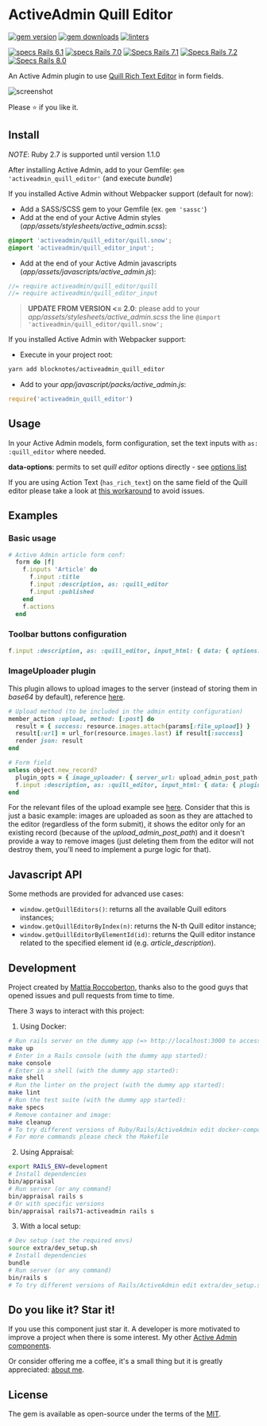 # ActiveAdmin Quill Editor
[![gem version](https://badge.fury.io/rb/activeadmin_quill_editor.svg)](https://badge.fury.io/rb/activeadmin_quill_editor)
[![gem downloads](https://badgen.net/rubygems/dt/activeadmin_quill_editor)](https://rubygems.org/gems/activeadmin_quill_editor)
[![linters](https://github.com/blocknotes/activeadmin_quill_editor/actions/workflows/linters.yml/badge.svg)](https://github.com/blocknotes/activeadmin_quill_editor/actions/workflows/linters.yml)

[![specs Rails 6.1](https://github.com/blocknotes/activeadmin_quill_editor/actions/workflows/specs_rails61.yml/badge.svg)](https://github.com/blocknotes/activeadmin_quill_editor/actions/workflows/specs_rails61.yml)
[![specs Rails 7.0](https://github.com/blocknotes/activeadmin_quill_editor/actions/workflows/specs_rails70.yml/badge.svg)](https://github.com/blocknotes/activeadmin_quill_editor/actions/workflows/specs_rails70.yml)
[![Specs Rails 7.1](https://github.com/blocknotes/activeadmin_quill_editor/actions/workflows/specs_rails71.yml/badge.svg)](https://github.com/blocknotes/activeadmin_quill_editor/actions/workflows/specs_rails71.yml)
[![Specs Rails 7.2](https://github.com/blocknotes/activeadmin_quill_editor/actions/workflows/specs_rails72.yml/badge.svg)](https://github.com/blocknotes/activeadmin_quill_editor/actions/workflows/specs_rails72.yml)
[![Specs Rails 8.0](https://github.com/blocknotes/activeadmin_quill_editor/actions/workflows/specs_rails80.yml/badge.svg)](https://github.com/blocknotes/activeadmin_quill_editor/actions/workflows/specs_rails80.yml)

An Active Admin plugin to use [Quill Rich Text Editor](https://github.com/quilljs/quill) in form fields.

![screenshot](extra/screenshot.png)

Please :star: if you like it.

## Install

_NOTE_: Ruby 2.7 is supported until version 1.1.0

After installing Active Admin, add to your Gemfile: `gem 'activeadmin_quill_editor'` (and execute *bundle*)

If you installed Active Admin without Webpacker support (default for now):

- Add a SASS/SCSS gem to your Gemfile (ex. `gem 'sassc'`)
- Add at the end of your Active Admin styles (_app/assets/stylesheets/active_admin.scss_):
```scss
@import 'activeadmin/quill_editor/quill.snow';
@import 'activeadmin/quill_editor_input';
```
- Add at the end of your Active Admin javascripts (_app/assets/javascripts/active_admin.js_):
```js
//= require activeadmin/quill_editor/quill
//= require activeadmin/quill_editor_input
```

> **UPDATE FROM VERSION <= 2.0**: please add to your _app/assets/stylesheets/active_admin.scss_ the line `@import 'activeadmin/quill_editor/quill.snow';`

If you installed Active Admin with Webpacker support:

- Execute in your project root:
```sh
yarn add blocknotes/activeadmin_quill_editor
```
- Add to your *app/javascript/packs/active_admin.js*:
```js
require('activeadmin_quill_editor')
```

## Usage

In your Active Admin models, form configuration, set the text inputs with `as: :quill_editor` where needed.

**data-options**: permits to set *quill editor* options directly - see [options list](https://quilljs.com/docs/configuration/)

If you are using Action Text (`has_rich_text`) on the same field of the Quill editor please take a look at [this workaround](https://github.com/blocknotes/activeadmin_quill_editor/issues/33#issuecomment-1965996947) to avoid issues.

## Examples

### Basic usage

```ruby
# Active Admin article form conf:
  form do |f|
    f.inputs 'Article' do
      f.input :title
      f.input :description, as: :quill_editor
      f.input :published
    end
    f.actions
  end
```

### Toolbar buttons configuration

```ruby
f.input :description, as: :quill_editor, input_html: { data: { options: { modules: { toolbar: [['bold', 'italic', 'underline'], ['link']] }, placeholder: 'Type something...', theme: 'snow' } } }
```

### ImageUploader plugin

This plugin allows to upload images to the server (instead of storing them in *base64* by default), reference [here](https://github.com/NoelOConnell/quill-image-uploader).

```ruby
# Upload method (to be included in the admin entity configuration)
member_action :upload, method: [:post] do
  result = { success: resource.images.attach(params[:file_upload]) }
  result[:url] = url_for(resource.images.last) if result[:success]
  render json: result
end
```

```ruby
# Form field
unless object.new_record?
  plugin_opts = { image_uploader: { server_url: upload_admin_post_path(object.id), field_name: 'file_upload' } }
  f.input :description, as: :quill_editor, input_html: { data: { plugins: plugin_opts } }
end
```

For the relevant files of the upload example see [here](examples/upload_plugin_using_activestorage/).
Consider that this is just a basic example: images are uploaded as soon as they are attached to the
 editor (regardless of the form submit), it shows the editor only for an existing record (because of
the *upload_admin_post_path*) and it doesn't provide a way to remove images (just deleting them from
the editor will not destroy them, you'll need to implement a purge logic for that).

## Javascript API

Some methods are provided for advanced use cases:

- `window.getQuillEditors()`: returns all the available Quill editors instances;
- `window.getQuillEditorByIndex(n)`: returns the N-th Quill editor instance;
- `window.getQuillEditorByElementId(id)`: returns the Quill editor instance related to the specified element id (e.g. _article_description_).

## Development

Project created by [Mattia Roccoberton](http://blocknot.es), thanks also to the good guys that opened issues and pull requests from time to time.

There 3 ways to interact with this project:

1) Using Docker:

```sh
# Run rails server on the dummy app (=> http://localhost:3000 to access to ActiveAdmin):
make up
# Enter in a Rails console (with the dummy app started):
make console
# Enter in a shell (with the dummy app started):
make shell
# Run the linter on the project (with the dummy app started):
make lint
# Run the test suite (with the dummy app started):
make specs
# Remove container and image:
make cleanup
# To try different versions of Ruby/Rails/ActiveAdmin edit docker-compose.yml
# For more commands please check the Makefile
```

2) Using Appraisal:

```sh
export RAILS_ENV=development
# Install dependencies
bin/appraisal
# Run server (or any command)
bin/appraisal rails s
# Or with specific versions
bin/appraisal rails71-activeadmin rails s
```

3) With a local setup:

```sh
# Dev setup (set the required envs)
source extra/dev_setup.sh
# Install dependencies
bundle
# Run server (or any command)
bin/rails s
# To try different versions of Rails/ActiveAdmin edit extra/dev_setup.sh
```

## Do you like it? Star it!

If you use this component just star it. A developer is more motivated to improve a project when there is some interest. My other [Active Admin components](https://github.com/blocknotes?utf8=✓&tab=repositories&q=activeadmin&type=source).

Or consider offering me a coffee, it's a small thing but it is greatly appreciated: [about me](https://www.blocknot.es/about-me).

## License

The gem is available as open-source under the terms of the [MIT](LICENSE.txt).
